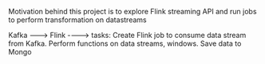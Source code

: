 Motivation behind this project is to explore Flink streaming API and run jobs to perform transformation on datastreams

Kafka ---> Flink ---->
tasks: 
Create Flink job to consume data stream from Kafka.
Perform functions on data streams, windows.
Save data to Mongo
